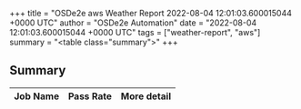 +++
title = "OSDe2e aws Weather Report 2022-08-04 12:01:03.600015044 +0000 UTC"
author = "OSDe2e Automation"
date = "2022-08-04 12:01:03.600015044 +0000 UTC"
tags = ["weather-report", "aws"]
summary = "<table class=\"summary\"></table>"
+++
## Summary

| Job Name | Pass Rate | More detail |
|----------|-----------|-------------|




